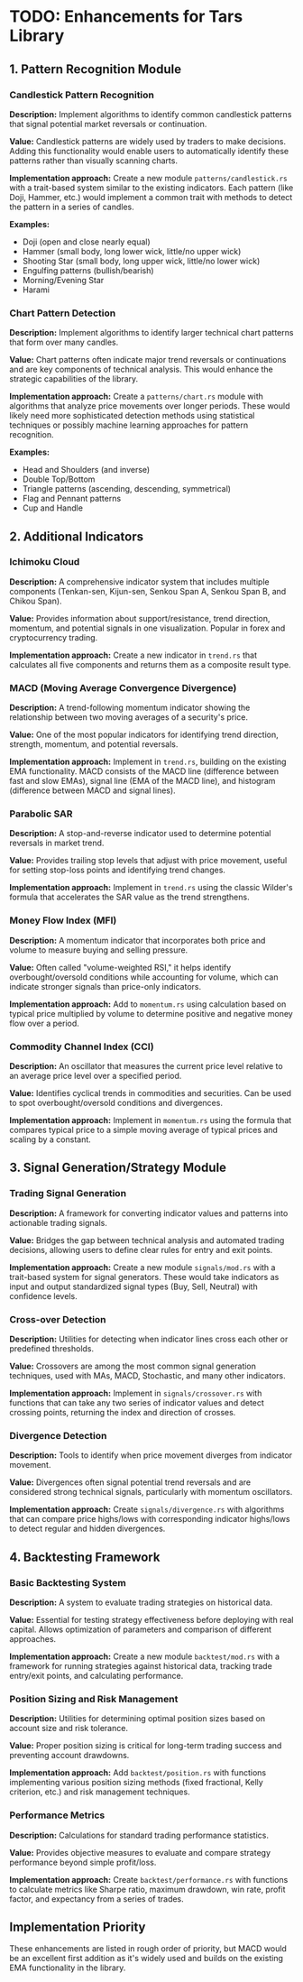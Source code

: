 # TODO: Enhancements for Tars Library

## 1. Pattern Recognition Module

### Candlestick Pattern Recognition
**Description:** Implement algorithms to identify common candlestick patterns that signal potential market reversals or continuation.

**Value:** Candlestick patterns are widely used by traders to make decisions. Adding this functionality would enable users to automatically identify these patterns rather than visually scanning charts.

**Implementation approach:** Create a new module `patterns/candlestick.rs` with a trait-based system similar to the existing indicators. Each pattern (like Doji, Hammer, etc.) would implement a common trait with methods to detect the pattern in a series of candles.

**Examples:**
- Doji (open and close nearly equal)
- Hammer (small body, long lower wick, little/no upper wick)
- Shooting Star (small body, long upper wick, little/no lower wick)
- Engulfing patterns (bullish/bearish)
- Morning/Evening Star
- Harami

### Chart Pattern Detection
**Description:** Implement algorithms to identify larger technical chart patterns that form over many candles.

**Value:** Chart patterns often indicate major trend reversals or continuations and are key components of technical analysis. This would enhance the strategic capabilities of the library.

**Implementation approach:** Create a `patterns/chart.rs` module with algorithms that analyze price movements over longer periods. These would likely need more sophisticated detection methods using statistical techniques or possibly machine learning approaches for pattern recognition.

**Examples:**
- Head and Shoulders (and inverse)
- Double Top/Bottom
- Triangle patterns (ascending, descending, symmetrical)
- Flag and Pennant patterns
- Cup and Handle

## 2. Additional Indicators

### Ichimoku Cloud
**Description:** A comprehensive indicator system that includes multiple components (Tenkan-sen, Kijun-sen, Senkou Span A, Senkou Span B, and Chikou Span).

**Value:** Provides information about support/resistance, trend direction, momentum, and potential signals in one visualization. Popular in forex and cryptocurrency trading.

**Implementation approach:** Create a new indicator in `trend.rs` that calculates all five components and returns them as a composite result type.

### MACD (Moving Average Convergence Divergence)
**Description:** A trend-following momentum indicator showing the relationship between two moving averages of a security's price.

**Value:** One of the most popular indicators for identifying trend direction, strength, momentum, and potential reversals.

**Implementation approach:** Implement in `trend.rs`, building on the existing EMA functionality. MACD consists of the MACD line (difference between fast and slow EMAs), signal line (EMA of the MACD line), and histogram (difference between MACD and signal lines).

### Parabolic SAR
**Description:** A stop-and-reverse indicator used to determine potential reversals in market trend.

**Value:** Provides trailing stop levels that adjust with price movement, useful for setting stop-loss points and identifying trend changes.

**Implementation approach:** Implement in `trend.rs` using the classic Wilder's formula that accelerates the SAR value as the trend strengthens.

### Money Flow Index (MFI)
**Description:** A momentum indicator that incorporates both price and volume to measure buying and selling pressure.

**Value:** Often called "volume-weighted RSI," it helps identify overbought/oversold conditions while accounting for volume, which can indicate stronger signals than price-only indicators.

**Implementation approach:** Add to `momentum.rs` using calculation based on typical price multiplied by volume to determine positive and negative money flow over a period.

### Commodity Channel Index (CCI)
**Description:** An oscillator that measures the current price level relative to an average price level over a specified period.

**Value:** Identifies cyclical trends in commodities and securities. Can be used to spot overbought/oversold conditions and divergences.

**Implementation approach:** Implement in `momentum.rs` using the formula that compares typical price to a simple moving average of typical prices and scaling by a constant.

## 3. Signal Generation/Strategy Module

### Trading Signal Generation
**Description:** A framework for converting indicator values and patterns into actionable trading signals.

**Value:** Bridges the gap between technical analysis and automated trading decisions, allowing users to define clear rules for entry and exit points.

**Implementation approach:** Create a new module `signals/mod.rs` with a trait-based system for signal generators. These would take indicators as input and output standardized signal types (Buy, Sell, Neutral) with confidence levels.

### Cross-over Detection
**Description:** Utilities for detecting when indicator lines cross each other or predefined thresholds.

**Value:** Crossovers are among the most common signal generation techniques, used with MAs, MACD, Stochastic, and many other indicators.

**Implementation approach:** Implement in `signals/crossover.rs` with functions that can take any two series of indicator values and detect crossing points, returning the index and direction of crosses.

### Divergence Detection
**Description:** Tools to identify when price movement diverges from indicator movement.

**Value:** Divergences often signal potential trend reversals and are considered strong technical signals, particularly with momentum oscillators.

**Implementation approach:** Create `signals/divergence.rs` with algorithms that can compare price highs/lows with corresponding indicator highs/lows to detect regular and hidden divergences.

## 4. Backtesting Framework

### Basic Backtesting System
**Description:** A system to evaluate trading strategies on historical data.

**Value:** Essential for testing strategy effectiveness before deploying with real capital. Allows optimization of parameters and comparison of different approaches.

**Implementation approach:** Create a new module `backtest/mod.rs` with a framework for running strategies against historical data, tracking trade entry/exit points, and calculating performance.

### Position Sizing and Risk Management
**Description:** Utilities for determining optimal position sizes based on account size and risk tolerance.

**Value:** Proper position sizing is critical for long-term trading success and preventing account drawdowns.

**Implementation approach:** Add `backtest/position.rs` with functions implementing various position sizing methods (fixed fractional, Kelly criterion, etc.) and risk management techniques.

### Performance Metrics
**Description:** Calculations for standard trading performance statistics.

**Value:** Provides objective measures to evaluate and compare strategy performance beyond simple profit/loss.

**Implementation approach:** Create `backtest/performance.rs` with functions to calculate metrics like Sharpe ratio, maximum drawdown, win rate, profit factor, and expectancy from a series of trades.

## Implementation Priority

These enhancements are listed in rough order of priority, but MACD would be an excellent first addition as it's widely used and builds on the existing EMA functionality in the library.
